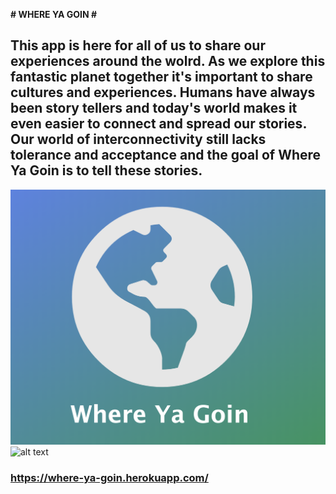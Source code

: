 **# WHERE YA GOIN #**

## This app is here for all of us to share our experiences around the wolrd. As we explore this fantastic planet together it's important to share cultures and experiences.  Humans have always been story tellers and today's world makes it even easier to connect and spread our stories.  Our world of interconnectivity still lacks tolerance and acceptance and the goal of Where Ya Goin is to tell these stories.  ## 



![alt text](/public/images/where.png)
![alt text](/public/images/user.png)


### https://where-ya-goin.herokuapp.com/ ###